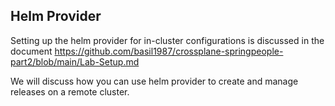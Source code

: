 ## Helm Provider

Setting up the helm provider for in-cluster configurations is discussed in the document https://github.com/basil1987/crossplane-springpeople-part2/blob/main/Lab-Setup.md 

We will discuss how you can use helm provider to create and manage releases on a remote cluster.

